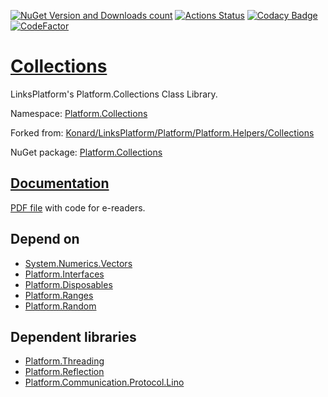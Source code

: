 [![NuGet Version and Downloads count](https://buildstats.info/nuget/Platform.Collections)](https://www.nuget.org/packages/Platform.Collections)
[![Actions Status](https://github.com/linksplatform/Collections/workflows/CD/badge.svg)](https://github.com/linksplatform/Collections/actions?workflow=CD)
[![Codacy Badge](https://api.codacy.com/project/badge/Grade/735d9162bbdf4c36a8d14f48c2cd7e90)](https://app.codacy.com/app/drakonard/Collections?utm_source=github.com&utm_medium=referral&utm_content=linksplatform/Collections&utm_campaign=Badge_Grade_Dashboard)
[![CodeFactor](https://www.codefactor.io/repository/github/linksplatform/collections/badge)](https://www.codefactor.io/repository/github/linksplatform/collections)

# [Collections](https://github.com/linksplatform/Collections)

LinksPlatform's Platform.Collections Class Library.

Namespace: [Platform.Collections](https://linksplatform.github.io/Collections/csharp/api/Platform.Collections.html)

Forked from: [Konard/LinksPlatform/Platform/Platform.Helpers/Collections](https://github.com/Konard/LinksPlatform/tree/3f493392043220e6efef3df8650cd61f916122bd/Platform/Platform.Helpers/Collections)

NuGet package: [Platform.Collections](https://www.nuget.org/packages/Platform.Collections)

## [Documentation](https://linksplatform.github.io/Collections)
[PDF file](https://linksplatform.github.io/Collections/csharp/Platform.Collections.pdf) with code for e-readers.

## Depend on
*   [System.Numerics.Vectors](https://www.nuget.org/packages/System.Numerics.Vectors)
*   [Platform.Interfaces](https://github.com/linksplatform/Interfaces)
*   [Platform.Disposables](https://github.com/linksplatform/Disposables)
*   [Platform.Ranges](https://github.com/linksplatform/Ranges)
*   [Platform.Random](https://github.com/linksplatform/Random)

## Dependent libraries
*   [Platform.Threading](https://github.com/linksplatform/Threading)
*   [Platform.Reflection](https://github.com/linksplatform/Reflection)
*   [Platform.Communication.Protocol.Lino](https://github.com/linksplatform/Communication.Protocol.Lino)
